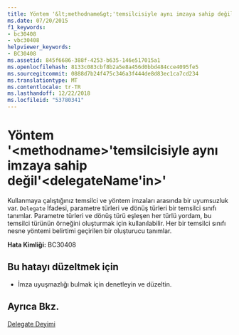 ```yaml
---
title: Yöntem '&lt;methodname&gt;'temsilcisiyle aynı imzaya sahip değil'&lt;delegateName'in&gt;'
ms.date: 07/20/2015
f1_keywords:
- bc30408
- vbc30408
helpviewer_keywords:
- BC30408
ms.assetid: 845f6686-388f-4253-b635-146e517015a1
ms.openlocfilehash: 8133c083cbf8b2a5e8a456d0bbd484cce4095fe5
ms.sourcegitcommit: 0888d7b24f475c346a3f444de8d83ec1ca7cd234
ms.translationtype: MT
ms.contentlocale: tr-TR
ms.lasthandoff: 12/22/2018
ms.locfileid: "53780341"
---
```

# <a name="method-ltmethodnamegt-does-not-have-the-same-signature-as-delegate-ltdelegatenamegt"></a>Yöntem '&lt;methodname&gt;'temsilcisiyle aynı imzaya sahip değil'&lt;delegateName'in&gt;'
Kullanmaya çalıştığınız temsilci ve yöntem imzaları arasında bir uyumsuzluk var. `Delegate` İfadesi, parametre türleri ve dönüş türleri bir temsilci sınıfı tanımlar. Parametre türleri ve dönüş türü eşleşen her türlü yordam, bu temsilci türünün örneğini oluşturmak için kullanılabilir. Her bir temsilci sınıfı nesne yöntemi belirtimi geçirilen bir oluşturucu tanımlar.  
  
 **Hata Kimliği:** BC30408  
  
## <a name="to-correct-this-error"></a>Bu hatayı düzeltmek için  
  
-   İmza uyuşmazlığı bulmak için denetleyin ve düzeltin.  
  
## <a name="see-also"></a>Ayrıca Bkz.  
 [Delegate Deyimi](../../visual-basic/language-reference/statements/delegate-statement.md)

